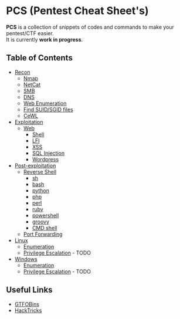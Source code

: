 # PCS (Pentest Cheat Sheet's)
**PCS** is a collection of snippets of codes and commands to make your pentest/CTF easier.  
It is currently **work in progress**.

## Table of Contents
- [Recon](/recon/)
  - [Nmap](/recon/#nmap)
  - [NetCat](/recon/#netcat)
  - [SMB](/recon/#smb)
  - [DNS](/recon/#dns)
  - [Web Enumeration](/recon/#web-enumeration)
  - [Find SUID/SGID files](/recon/#find-suidsgid-files)
  - [CeWL](/recon/#cewl)
- [Exploitation](/exploitation)
  - [Web](/exploitation#web)
    - [Shell](/exploitation#shell)
    - [LFI](/exploitation#lfi)
    - [XSS](/exploitation#xss)
    - [SQL Injection](/exploitation#sql-injection)
    - [Wordpress](/exploitation#wordpress)
- [Post-exploitation](/post-exploitation/)
  - [Reverse Shell](/post-exploitation/#reverse-shell)
    - [sh](/post-exploitation/#sh)
    - [bash](/post-exploitation/#bash)
    - [python](/post-exploitation/#python)
    - [php](/post-exploitation/#php)
    - [perl](/post-exploitation/#perl)
    - [ruby](/post-exploitation/#ruby)
    - [powershell](/post-exploitation/#powershell)
    - [groovy](/post-exploitation/#groovy)
    - [CMD shell](/post-exploitation/#cmd-shell)
  - [Port Forwarding](/post-exploitation/#port-forwarding)
- [Linux](/linux/#linux)
  - [Enumeration](/linux/#enumeration-on-linux)
  - [Privilege Escalation](#) - TODO
- [Windows](/windows/#windows)
  - [Enumeration](/windows/#enumeration-on-windows)
  - [Privilege Escalation](#) - TODO

## Useful Links
- [GTFOBins](https://gtfobins.github.io/)
- [HackTricks](https://book.hacktricks.xyz/)
